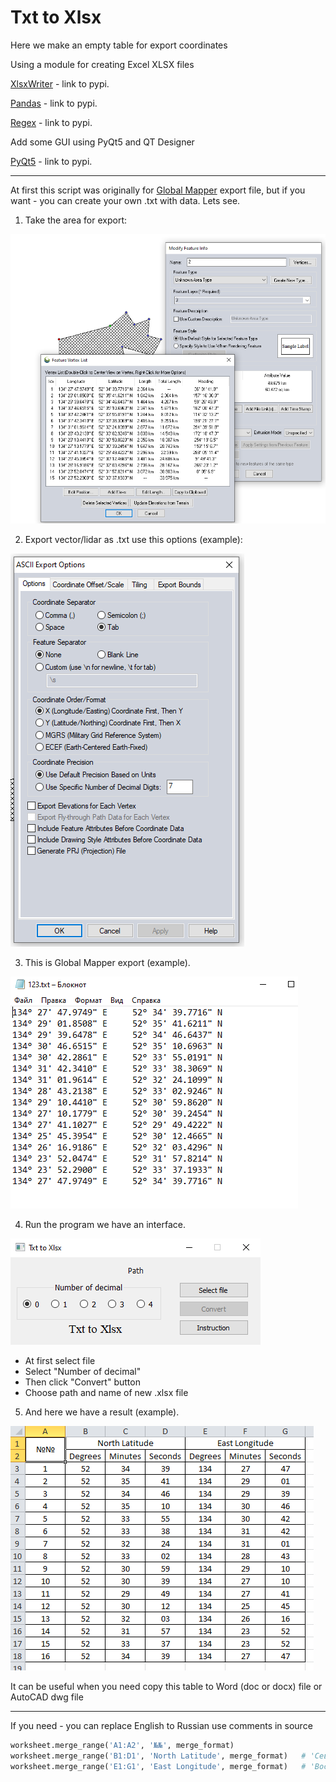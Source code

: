 # Txt to Xlsx

Here we make an empty table for export coordinates

Using a module for creating Excel XLSX files

[XlsxWriter](https://pypi.org/project/XlsxWriter/) - link to pypi.

[Pandas](https://pypi.org/project/pandas/) - link to pypi.

[Regex](https://pypi.org/project/regex/) - link to pypi.

Add some GUI using PyQt5 and QT Designer

[PyQt5](https://pypi.org/project/PyQt5/) - link to pypi.

---

At first this script was originally for [Global Mapper](https://www.bluemarblegeo.com/global-mapper/) export file, but if you want - you can create your own .txt with data. Lets see.

1. Take the area for export:

![area_ex](img\area_ex.png)

2. Export vector/lidar as .txt use this options (example):

![export_ex](img\export_ex.png)

3. This is Global Mapper export (example).

![export_ex_2](img\export_ex_2.png)

4. Run the program we have an interface.

![gui_ex](img\txt_to_xlsx_gui.png)

* At first select file
* Select "Number of decimal"
* Then click "Convert" button
* Choose path and name of new .xlsx file

5. And here we have a result (example).

![finish_ex](img\finish_ex.png)


It can be useful when you need copy this table to Word (doc or docx) file or AutoCAD dwg file

------

If you need - you can replace English to Russian use comments in source

```python
worksheet.merge_range('A1:A2', '№№', merge_format)
worksheet.merge_range('B1:D1', 'North Latitude', merge_format)   # 'Северная Широта'
worksheet.merge_range('E1:G1', 'East Longitude', merge_format)   # 'Восточная Долгота'
```




